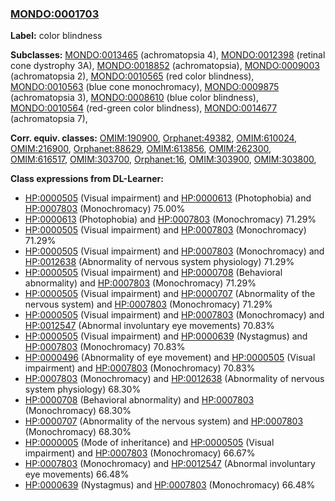 
### [MONDO:0001703](http://purl.obolibrary.org/obo/MONDO_0001703)
**Label:** color blindness

**Subclasses:** [MONDO:0013465](http://purl.obolibrary.org/obo/MONDO_0013465) (achromatopsia 4), [MONDO:0012398](http://purl.obolibrary.org/obo/MONDO_0012398) (retinal cone dystrophy 3A), [MONDO:0018852](http://purl.obolibrary.org/obo/MONDO_0018852) (achromatopsia), [MONDO:0009003](http://purl.obolibrary.org/obo/MONDO_0009003) (achromatopsia 2), [MONDO:0010565](http://purl.obolibrary.org/obo/MONDO_0010565) (red color blindness), [MONDO:0010563](http://purl.obolibrary.org/obo/MONDO_0010563) (blue cone monochromacy), [MONDO:0009875](http://purl.obolibrary.org/obo/MONDO_0009875) (achromatopsia 3), [MONDO:0008610](http://purl.obolibrary.org/obo/MONDO_0008610) (blue color blindness), [MONDO:0010564](http://purl.obolibrary.org/obo/MONDO_0010564) (red-green color blindness), [MONDO:0014677](http://purl.obolibrary.org/obo/MONDO_0014677) (achromatopsia 7), 

**Corr. equiv. classes:** [OMIM:190900](http://purl.obolibrary.org/obo/OMIM_190900), [Orphanet:49382](http://www.orpha.net/ORDO/Orphanet_49382), [OMIM:610024](http://purl.obolibrary.org/obo/OMIM_610024), [OMIM:216900](http://purl.obolibrary.org/obo/OMIM_216900), [Orphanet:88629](http://www.orpha.net/ORDO/Orphanet_88629), [OMIM:613856](http://purl.obolibrary.org/obo/OMIM_613856), [OMIM:262300](http://purl.obolibrary.org/obo/OMIM_262300), [OMIM:616517](http://purl.obolibrary.org/obo/OMIM_616517), [OMIM:303700](http://purl.obolibrary.org/obo/OMIM_303700), [Orphanet:16](http://www.orpha.net/ORDO/Orphanet_16), [OMIM:303900](http://purl.obolibrary.org/obo/OMIM_303900), [OMIM:303800](http://purl.obolibrary.org/obo/OMIM_303800), 

**Class expressions from DL-Learner:**

- [HP:0000505](http://purl.obolibrary.org/obo/HP_0000505) (Visual impairment) and [HP:0000613](http://purl.obolibrary.org/obo/HP_0000613) (Photophobia) and [HP:0007803](http://purl.obolibrary.org/obo/HP_0007803) (Monochromacy) 75.00%
- [HP:0000613](http://purl.obolibrary.org/obo/HP_0000613) (Photophobia) and [HP:0007803](http://purl.obolibrary.org/obo/HP_0007803) (Monochromacy) 71.29%
- [HP:0000505](http://purl.obolibrary.org/obo/HP_0000505) (Visual impairment) and [HP:0007803](http://purl.obolibrary.org/obo/HP_0007803) (Monochromacy) 71.29%
- [HP:0000505](http://purl.obolibrary.org/obo/HP_0000505) (Visual impairment) and [HP:0007803](http://purl.obolibrary.org/obo/HP_0007803) (Monochromacy) and [HP:0012638](http://purl.obolibrary.org/obo/HP_0012638) (Abnormality of nervous system physiology) 71.29%
- [HP:0000505](http://purl.obolibrary.org/obo/HP_0000505) (Visual impairment) and [HP:0000708](http://purl.obolibrary.org/obo/HP_0000708) (Behavioral abnormality) and [HP:0007803](http://purl.obolibrary.org/obo/HP_0007803) (Monochromacy) 71.29%
- [HP:0000505](http://purl.obolibrary.org/obo/HP_0000505) (Visual impairment) and [HP:0000707](http://purl.obolibrary.org/obo/HP_0000707) (Abnormality of the nervous system) and [HP:0007803](http://purl.obolibrary.org/obo/HP_0007803) (Monochromacy) 71.29%
- [HP:0000505](http://purl.obolibrary.org/obo/HP_0000505) (Visual impairment) and [HP:0007803](http://purl.obolibrary.org/obo/HP_0007803) (Monochromacy) and [HP:0012547](http://purl.obolibrary.org/obo/HP_0012547) (Abnormal involuntary eye movements) 70.83%
- [HP:0000505](http://purl.obolibrary.org/obo/HP_0000505) (Visual impairment) and [HP:0000639](http://purl.obolibrary.org/obo/HP_0000639) (Nystagmus) and [HP:0007803](http://purl.obolibrary.org/obo/HP_0007803) (Monochromacy) 70.83%
- [HP:0000496](http://purl.obolibrary.org/obo/HP_0000496) (Abnormality of eye movement) and [HP:0000505](http://purl.obolibrary.org/obo/HP_0000505) (Visual impairment) and [HP:0007803](http://purl.obolibrary.org/obo/HP_0007803) (Monochromacy) 70.83%
- [HP:0007803](http://purl.obolibrary.org/obo/HP_0007803) (Monochromacy) and [HP:0012638](http://purl.obolibrary.org/obo/HP_0012638) (Abnormality of nervous system physiology) 68.30%
- [HP:0000708](http://purl.obolibrary.org/obo/HP_0000708) (Behavioral abnormality) and [HP:0007803](http://purl.obolibrary.org/obo/HP_0007803) (Monochromacy) 68.30%
- [HP:0000707](http://purl.obolibrary.org/obo/HP_0000707) (Abnormality of the nervous system) and [HP:0007803](http://purl.obolibrary.org/obo/HP_0007803) (Monochromacy) 68.30%
- [HP:0000005](http://purl.obolibrary.org/obo/HP_0000005) (Mode of inheritance) and [HP:0000505](http://purl.obolibrary.org/obo/HP_0000505) (Visual impairment) and [HP:0007803](http://purl.obolibrary.org/obo/HP_0007803) (Monochromacy) 66.67%
- [HP:0007803](http://purl.obolibrary.org/obo/HP_0007803) (Monochromacy) and [HP:0012547](http://purl.obolibrary.org/obo/HP_0012547) (Abnormal involuntary eye movements) 66.48%
- [HP:0000639](http://purl.obolibrary.org/obo/HP_0000639) (Nystagmus) and [HP:0007803](http://purl.obolibrary.org/obo/HP_0007803) (Monochromacy) 66.48%


